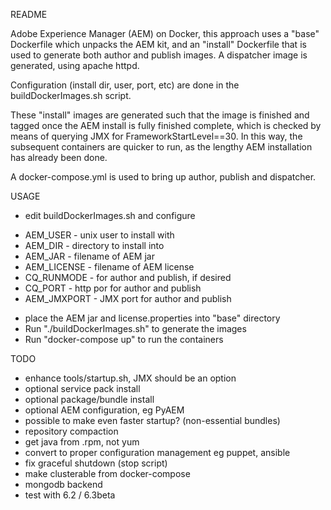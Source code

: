 README

Adobe Experience Manager (AEM) on Docker, this approach uses a "base" Dockerfile which unpacks the AEM kit, and an "install" Dockerfile that is used to generate both author and publish images. A dispatcher image is generated, using apache httpd.

Configuration (install dir, user, port, etc) are done in the buildDockerImages.sh script.

These "install" images are generated such that the image is finished and tagged once the AEM install is fully finished complete, which is checked by means of querying JMX for FrameworkStartLevel==30. In this way, the subsequent containers are quicker to run, as the lengthy AEM installation has already been done.

A docker-compose.yml is used to bring up author, publish and dispatcher.

USAGE

* edit buildDockerImages.sh and configure
 - AEM_USER - unix user to install with
 - AEM_DIR - directory to install into
 - AEM_JAR - filename of AEM jar
 - AEM_LICENSE - filename of AEM license
 - CQ_RUNMODE - for author and publish, if desired
 - CQ_PORT - http por for author and publish
 - AEM_JMXPORT - JMX port for author and publish
* place the AEM jar and license.properties into "base" directory
* Run "./buildDockerImages.sh" to generate the images
* Run "docker-compose up" to run the containers 

TODO

* enhance tools/startup.sh, JMX should be an option
* optional service pack install
* optional package/bundle install
* optional AEM configuration, eg PyAEM
* possible to make even faster startup? (non-essential bundles)
* repository compaction
* get java from .rpm, not yum
* convert to proper configuration management eg puppet, ansible
* fix graceful shutdown (stop script)
* make clusterable from docker-compose
* mongodb backend
* test with 6.2 / 6.3beta
